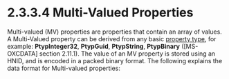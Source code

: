 <html dir="LTR" xmlns:mshelp="http://msdn.microsoft.com/mshelp" xmlns:ddue="http://ddue.schemas.microsoft.com/authoring/2003/5" xmlns:xlink="http://www.w3.org/1999/xlink" xmlns:tool="http://www.microsoft.com/tooltip">
    <head>
        <meta http-equiv="Content-Type" content="text/html; CHARSET=utf-8"></meta>
        <meta name="save" content="history"></meta>
        <title>2.3.3.4 Multi-Valued Properties</title>
        <xml>
            <mshelp:toctitle title="2.3.3.4 Multi-Valued Properties"></mshelp:toctitle>
            <mshelp:rltitle title="[MS-PST]: Multi-Valued Properties"></mshelp:rltitle>
            <mshelp:keyword index="A" term="8867b1c4-d15c-49ae-bb78-5e35615c4cfd"></mshelp:keyword>
            <mshelp:attr name="DCSext.ContentType" value="open specification"></mshelp:attr>
            <mshelp:attr name="AssetID" value="8867b1c4-d15c-49ae-bb78-5e35615c4cfd"></mshelp:attr>
            <mshelp:attr name="TopicType" value="kbRef"></mshelp:attr>
            <mshelp:attr name="DCSext.Title" value="[MS-PST]: Multi-Valued Properties" />
        </xml>
    </head>
    <body>
        <div id="header">
            <h1 class="heading">2.3.3.4 Multi-Valued Properties</h1>
        </div>
        <div id="mainSection">
            <div id="mainBody">
                <div id="allHistory" class="saveHistory"></div>
                <div id="sectionSection0" class="section" name="collapseableSection">
                    

<p>Multi-valued (MV) properties are properties that contain an
array of values. A Multi-Valued property can be derived from any basic <a href="08220cc9-69b1-4072-a2e7-2a0ff201d505.md#gt_c17efaf4-bfdf-479d-8227-e165b647c933">property type</a>, for example:
<b>PtypInteger32</b>, <b>PtypGuid</b>, <b>PtypString</b>, <b>PtypBinary</b> (<mshelp:link keywords="1afa0cd9-b1a0-4520-b623-bf15030af5d8" tabindex="0">[MS-OXCDATA]</mshelp:link>
section <mshelp:link keywords="0c77892e-288e-435a-9c49-be1c20c7afdb" tabindex="0">2.11.1</mshelp:link>).
The value of an MV property is stored using an HNID, and is encoded in a packed
binary format. The following explains the data format for Multi-valued
properties:</p>
                </div>
            </div>
        </div>
    </body>
</html>